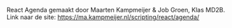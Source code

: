 React Agenda gemaakt door Maarten Kampmeijer & Job Groen, Klas MD2B.
Link naar de site: https://ma.kampmeijer.nl/scripting/react/agenda/
